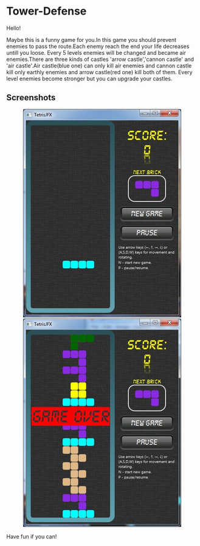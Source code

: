 # Tower-Defense

Hello!

Maybe this is a funny game for you.In this game you should prevent enemies to pass the route.Each enemy reach the end your life decreases untill you loose.
Every 5 levels enemies will be changed and became air enemies.There are three kinds of castles 'arrow castle','cannon castle' and 'air castle'.Air castle(blue one) can only kill air enemies and cannon castle kill only earthly enemies and arrow castle(red one) kill both of them.
Every level enemies become stronger but you can upgrade your castles.

## Screenshots
<p align="center">
  <img src="https://github.com/javafx-dev/javafx-dev.github.io/blob/master/img/tetris-screen1.jpg?raw=true" alt="TowerdefenseJFX Screen Shoot"/>
  <img src="https://github.com/javafx-dev/javafx-dev.github.io/blob/master/img/tetris-screen2.jpg?raw=true" alt="TowerdefensesJFX Screen Shoot 1"/>
</p>

Have fun if you can!
